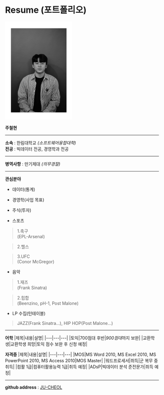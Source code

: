 # Resume (포트폴리오)
<img src=wattagatta.png height=320 width=220>

**주철현**   

---

**소속** : 한림대학교 *(소프트웨어융합대학)*   
**전공** : 빅데이터 전공, 경영학과 전공   

---   

**병역사항** : 만기제대 *(의무경찰)*

---

**관심분야**
* 데이터(통계)

* 경영학(사업 목표)

* 주식(투자)   

* 스포츠
>1.축구   
>(EPL-Arsenal)   

>2.헬스   

>3.UFC   
>(Conor McGregor)

* 음악
>1.재즈   
>(Frank Sinatra)   

>2.힙합   
>(Beenzino, pH-1, Post Malone)   

* LP 수집(턴테이블)
>JAZZ(Frank Sinatra...), HIP HOP(Post Malone...)   

---

**어학**
|제목|내용|설명|
|---|---|---|
|토익|700점대 후반|*900점대*까지 보완|
|교환학생|교환학생 희망|토익 점수 보완 후 신청 예정|   


**자격증**
|제목|내용|설명|
|---|---|---|
|MOS|MS Word 2010, MS Excel 2010, MS PowerPoint 2010, MS Access 2010|MOS Master|
|워드프로세서|취득|군 복무 중 취득|
|컴활 1급|컴퓨터활용능력 1급|취득 예정|
|ADsP|빅데이터 분석 준전문가|취득 예정|

---

**github address** : [JU-CHEOL][github]

[github]:http://github.com/JU-CHEOL

